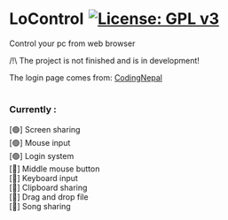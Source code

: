 # LoControl [![License: GPL v3](https://img.shields.io/badge/License-GPLv3-blue.svg)](https://www.gnu.org/licenses/gpl-3.0)
Control your pc from web browser

/!\ The project is not finished and is in development!

The login page comes from: <a href="https://www.youtube.com/watch?v=eeHqZeJ9Vqc">CodingNepal</a>

#


### Currently :
[🟢] Screen sharing <br>
[🟢] Mouse input <br>
[🟢] Login system <br>
[🔴] Middle mouse button <br>
[🔴] Keyboard input <br>
[🔴] Clipboard sharing <br>
[🔴] Drag and drop file <br>
[🔴] Song sharing <br>
